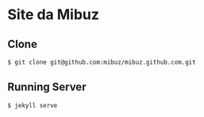 Site da Mibuz
==============

## Clone

```sh
$ git clone git@github.com:mibuz/mibuz.github.com.git
```

## Running Server

```sh
$ jekyll serve
```

